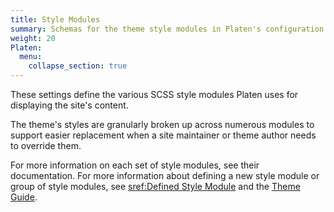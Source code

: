 ```yaml
---
title: Style Modules
summary: Schemas for the theme style modules in Platen's configuration.
weight: 20
Platen:
  menu:
    collapse_section: true
---
```


These settings define the various SCSS style modules Platen uses for displaying the site's content.

The theme's styles are granularly broken up across numerous modules to support easier replacement
when a site maintainer or theme author needs to override them.

For more information on each set of style modules, see their documentation. For more information
about defining a new style module or group of style modules, see [sref:Defined Style Module] and the
[Theme Guide][01].

```section
```

<!-- Link References -->
[01]: /styling
[sref:Defined Style Module]: Platen.Site.Theme.Styles.Defined
